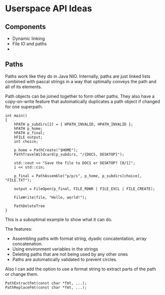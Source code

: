 # Userspace API Ideas

## Components

- Dynamic linking
- File IO and paths
-


## Paths

Paths work like they do in Java NIO. Internally, paths are just linked lists combined with pascal strings in a way that optimally conveys the path and all of its elements.

Path objects can be joined together to form other paths. They also have a copy-on-write feature that automatically duplicates a path object if changed for one superpath.

```
int main()
{
	hPATH p_subdirs[2] = { HPATH_INVALID, HPATH_INVALID };
	hPATH p_home;
	hPATH p_final;
	hFILE output;
	int choice;

	p_home = PathCreate("$HOME");
	PathTravelWildcard(p_subdirs, "/{DOCS, DESKTOP}");

	std::cout << "Save the file to DOCS or DESKTOP? [0/1]";
	i << std::cin;

	p_final = PathAssemble("p/p/s", p_home, p_subdirs[choice], "FILE.TXT");

	output = FileOpen(p_final, FILE_RDWR | FILE_EXCL | FILE_CREATE);

	FileWrite(file, "Hello, world!");

	PathDeleteTree
}
```

This is a suboptimal example to show what it can do.

The features:
- Assembling paths with format string, dyadic concatentation, array concatenation.
- Using environment variables in the strings
- Deleting paths that are not being used by any other ones
- Paths are automatically validated to prevent circles.

Also I can add the option to use a format string to extract parts of the path or change them.

```
PathExtractFmt(const char *fmt, ...);
PathReplaceFmt(const char *fmt, ...);
```
